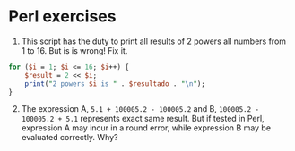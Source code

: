 # Perl exercises

1. This script has the duty to print all results of 2 powers all numbers from 1 to 16. But is is wrong! Fix it.

```perl
for ($i = 1; $i <= 16; $i++) {
    $result = 2 << $i;
    print("2 powers $i is " . $resultado . "\n");
}
```

2. The expression A, `5.1 + 100005.2 - 100005.2` and B, `100005.2 - 100005.2 + 5.1` represents exact same result. But if tested in Perl, expression A may incur in a round error, while expression B may be evaluated correctly. Why?
